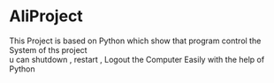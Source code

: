 # AliProject
This Project is based on Python which show that program control the System of ths project <br> u can shutdown , restart , Logout the Computer Easily with the help of Python
